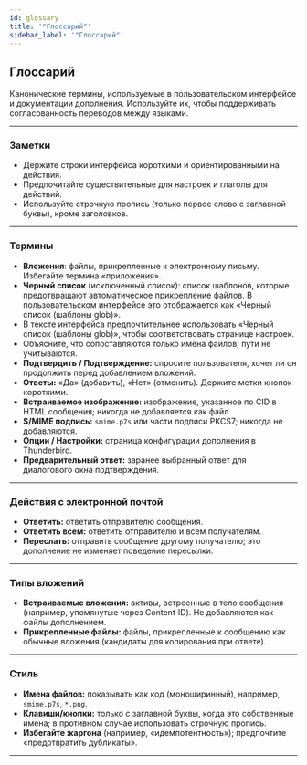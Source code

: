 ```yaml
---
id: glossary
title: '"Глоссарий"'
sidebar_label: '"Глоссарий"'
---
```


## Глоссарий

Канонические термины, используемые в пользовательском интерфейсе и документации дополнения. Используйте их, чтобы поддерживать согласованность переводов между языками.

---

### Заметки

- Держите строки интерфейса короткими и ориентированными на действия.
- Предпочитайте существительные для настроек и глаголы для действий.
- Используйте строчную пропись (только первое слово с заглавной буквы), кроме заголовков.

---

### Термины

- **Вложения**: файлы, прикрепленные к электронному письму. Избегайте термина «приложения».
- **Черный список** (исключенный список): список шаблонов, которые предотвращают автоматическое прикрепление файлов. В пользовательском интерфейсе это отображается как «Черный список (шаблоны glob)».
- В тексте интерфейса предпочтительнее использовать «Черный список (шаблоны glob)», чтобы соответствовать странице настроек.
- Объясните, что сопоставляются только имена файлов; пути не учитываются.
- **Подтвердить / Подтверждение:** спросите пользователя, хочет ли он продолжить перед добавлением вложений.
- **Ответы:** «Да» (добавить), «Нет» (отменить). Держите метки кнопок короткими.
- **Встраиваемое изображение:** изображение, указанное по CID в HTML сообщения; никогда не добавляется как файл.
- **S/MIME подпись:** `smime.p7s` или части подписи PKCS7; никогда не добавляются.
- **Опции / Настройки:** страница конфигурации дополнения в Thunderbird.
- **Предварительный ответ:** заранее выбранный ответ для диалогового окна подтверждения.

---

### Действия с электронной почтой

- **Ответить:** ответить отправителю сообщения.
- **Ответить всем:** ответить отправителю и всем получателям.
- **Переслать:** отправить сообщение другому получателю; это дополнение не изменяет поведение пересылки.

---

### Типы вложений

- **Встраиваемые вложения:** активы, встроенные в тело сообщения (например, упомянутые через Content‑ID). Не добавляются как файлы дополнением.
- **Прикрепленные файлы:** файлы, прикрепленные к сообщению как обычные вложения (кандидаты для копирования при ответе).

---

### Стиль

- **Имена файлов:** показывать как код (моноширинный), например, `smime.p7s`, `*.png`.
- **Клавиши/кнопки:** только с заглавной буквы, когда это собственные имена; в противном случае использовать строчную пропись.
- **Избегайте жаргона** (например, «идемпотентность»); предпочтите «предотвратить дубликаты».

---
